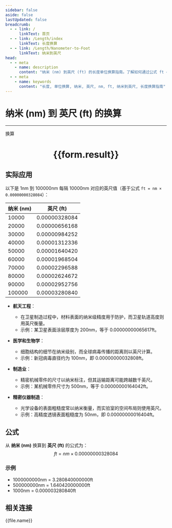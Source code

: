 ```yaml
---
sidebar: false
aside: false
lastUpdated: false
breadcrumb:
  - - link: /
      linkText: 首页
  - - link: /Length/index
      linkText: 长度换算
  - - link: /Length/Nanometer-to-Foot
      linkText: 纳米到英尺
head:
  - - meta
    - name: description
      content: "纳米 (nm) 到英尺 (ft) 的长度单位换算指南。了解如何通过公式 ft = nm × 0.00000000328084 换算为英尺。"
  - - meta
    - name: keywords
      content: "长度, 单位换算, 纳米, 英尺, nm, ft, 纳米到英尺, 长度换算指南"
---
```

# 纳米 (nm) 到 英尺 (ft) 的换算
---
<script setup>
import { onMounted, reactive, inject, ref } from 'vue'
import { NButton, NForm, NFormItem, NInput, NInputNumber, NSelect, NCard, useMessage,NGrid ,NGi } from 'naive-ui'
import { defineClientComponent } from 'vitepress'
import { Length } from '../../files';

const convert = inject('convert')

const form = reactive({
  number: null,
  result: '',
})

const convertHandler = () => {
  if (form.number !== null && !isNaN(form.number)) {
    const convertedValue = parseFloat(form.number) * 0.00000000328084
    form.result = `${form.number}nm = ${convertedValue.toFixed(12)}ft`
  } else {
    form.result = '请输入有效的数值。'
  }
}
</script>

<n-form size="large" :model="form">
  <n-form-item label="纳米 (nm)">
    <n-input-number v-model:value="form.number" placeholder="输入纳米" style="width: 100%" />
  </n-form-item>
  <n-form-item>
    <n-button type="info" @click="convertHandler" block>换算</n-button>
  </n-form-item>
</n-form>

<n-card  embedded :bordered="false" hoverable>
  <div  style="text-align:center">
    <h1>{{form.result}}</h1>
  </div>
</n-card>

## 实际应用

以下是 1nm 到 100000nm 每隔 10000nm 对应的英尺值（基于公式 `ft = nm × 0.00000000328084`）：

| 纳米 (nm) | 英尺 (ft) |
|----------|-------------|
| 10000    | 0.00000328084   |
| 20000    | 0.00000656168   |
| 30000    | 0.00000984252   |
| 40000    | 0.00001312336   |
| 50000    | 0.00001640420   |
| 60000    | 0.00001968504   |
| 70000    | 0.00002296588   |
| 80000    | 0.00002624672   |
| 90000    | 0.00002952756   |
| 100000   | 0.00003280840   |

- **航天工程**：
  - 在卫星制造过程中，材料表面的纳米级精度用于防护，而卫星轨道高度则用英尺衡量。
  - 示例：某卫星表面涂层厚度为 200nm，等于 0.00000000065617ft。

- **医学和生物学**：
  - 细胞结构的细节在纳米级别，而全球病毒传播的距离则以英尺计算。
  - 示例：新冠病毒直径约为 100nm，即 0.00000000032808ft。

- **制造业**：
  - 精密机械零件的尺寸以纳米标注，但其运输距离可能跨越数千英尺。
  - 示例：某机械零件尺寸为 500nm，等于 0.00000000164042ft。

- **精密仪器制造**：
  - 光学设备的表面粗糙度常以纳米衡量，而实验室的空间布局则使用英尺。
  - 示例：高精度透镜表面粗糙度为 50nm，即 0.00000000016404ft。

## 公式

从 **纳米 (nm)** 换算到 **英尺 (ft)** 的公式为：
$$ ft = nm \times 0.00000000328084 $$

### 示例
- 1000000000nm = 3.280840000000ft
- 500000000nm = 1.640420000000ft
- 1000nm = 0.000003280840ft

## 相关连接
<n-grid x-gap="12" :cols="2">
  <n-gi v-for="(file, index) in Length" :key="index">
    <n-button
      text
      tag="a"
      :href="file.path"
      type="info"
    >
      {{file.name}}
    </n-button>
  </n-gi>
</n-grid>